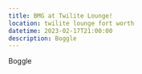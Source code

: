 ```yaml
---
title: BMG at Twilite Lounge!
location: twilite lounge fort worth
datetime: 2023-02-17T21:00:00
description: Boggle
---
```


Boggle
